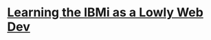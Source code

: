 # [Learning the IBMi as a Lowly Web Dev](https://barrettotte.gitbook.io/learning-the-ibmi-as-a-lowly-web-developer/)